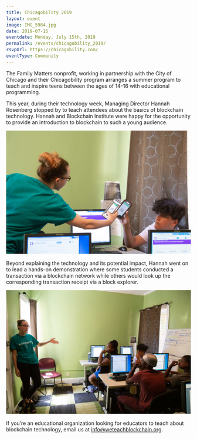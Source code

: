 ```yaml
---
title: Chicagobility 2019
layout: event
image: IMG_5984.jpg
date: 2019-07-15
eventdate: Monday, July 15th, 2019
permalink: /events/chicagobility_2019/
rsvpUrl: https://chicagobility.com/
eventType: Community
---
```

The Family Matters nonprofit, working in partnership with the City of Chicago and their Chicagobility program arranges a summer program to teach and inspire teens between the ages of 14-16 with educational programming.

This year, during their technology week, Managing Director Hannah Rosenberg stopped by to teach attendees about the basics of blockchain technology. Hannah and Blockchain Institute were happy for the opportunity to provide an introduction to blockchain to such a young audience.

<img src="/assets/img/IMG_6013-1.jpg"> 

Beyond explaining the technology and its potential impact, Hannah went on to lead a hands-on demonstration where some students conducted a transaction via a blockchain network while others would look up the corresponding transaction receipt via a block explorer.

<img src="/assets/img/IMG_5984.jpg"> 

If you’re an educational organization looking for educators to teach about blockchain technology, email us at info@weteachblockchain.org.
